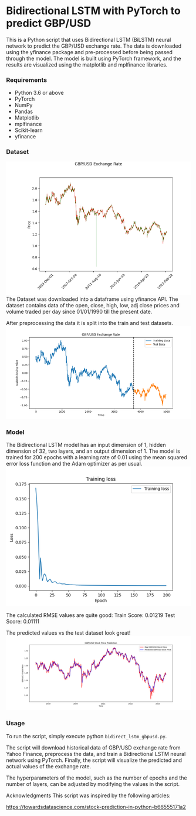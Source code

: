 # Bidirectional LSTM with PyTorch to predict GBP/USD
This is a Python script that uses Bidirectional LSTM (BiLSTM) neural network to predict the GBP/USD exchange rate. The data is downloaded using the yfinance package and pre-processed before being passed through the model. The model is built using PyTorch framework, and the results are visualized using the matplotlib and mplfinance libraries.

### Requirements
- Python 3.6 or above
- PyTorch
- NumPy
- Pandas
- Matplotlib
- mplfinance
- Scikit-learn
- yfinance

### Dataset

![](imgs/total.png)
The Dataset was downloaded into a dataframe using yfinance API. The dataset contains data of the open, close, high, low, adj close prices and volume traded per day since 01/01/1990 till the present date.

After preprocessing the data it is split into the train and test datasets.
![](imgs/train_test.png)
### Model
The Bidirectional LSTM model has an input dimension of 1, hidden dimension of 32, two layers, and an output dimension of 1. The model is trained for 200 epochs with a learning rate of 0.01 using the mean squared error loss function and the Adam optimizer as per usual.
![](imgs/loss.png) 

The calculated RMSE values are quite good:
Train Score: 0.01219
Test Score: 0.01111

The predicted values vs the test dataset look great!
![](imgs/prediction.png)
### Usage
To run the script, simply execute python `bidirect_lstm_gbpusd.py`.

The script will download historical data of GBP/USD exchange rate from Yahoo Finance, preprocess the data, and train a Bidirectional LSTM neural network using PyTorch. Finally, the script will visualize the predicted and actual values of the exchange rate.

The hyperparameters of the model, such as the number of epochs and the number of layers, can be adjusted by modifying the values in the script.

Acknowledgments
This script was inspired by the following articles:

https://towardsdatascience.com/stock-prediction-in-python-b66555171a2